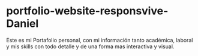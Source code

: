 # portfolio-website-responsvive-Daniel
Este es mi Portafolio personal, con mi información tanto académica, laboral y mis skills con todo detalle y de una forma mas interactiva y visual.
